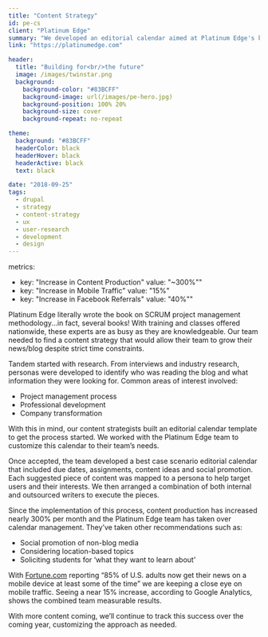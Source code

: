 ```yaml
---
title: "Content Strategy"
id: pe-cs
client: "Platinum Edge"
summary: "We developed an editorial calendar aimed at Platinum Edge's key audiences."
link: "https://platinumedge.com"

header:
  title: "Building for<br/>the future"
  image: /images/twinstar.png
  background:
    background-color: "#83BCFF"
    background-image: url(/images/pe-hero.jpg)
    background-position: 100% 20%
    background-size: cover
    background-repeat: no-repeat

theme:
  background: "#83BCFF"
  headerColor: black
  headerHover: black
  headerActive: black
  text: black

date: "2018-09-25"
tags:
  - drupal
  - strategy
  - content-strategy
  - ux
  - user-research
  - development
  - design
---
```


metrics:
- key: "Increase in Content Production"
  value: "~300%""
- key: "Increase in Mobile Traffic"
  value: "15%"
- key: "Increase in Facebook Referrals"
  value: "40%""

Platinum Edge literally wrote the book on SCRUM project management methodology...in fact, several books! With training and classes offered nationwide, these experts are as busy as they are knowledgeable. Our team needed to find a content strategy that would allow their team to grow their news/blog despite strict time constraints.

Tandem started with research. From interviews and industry research, personas were developed to identify who was reading the blog and what information they were looking for. Common areas of interest involved:

- Project management process
- Professional development
- Company transformation

With this in mind, our content strategists built an editorial calendar template to get the process started. We worked with the Platinum Edge team to customize this calendar to their team’s needs.

Once accepted, the team developed a best case scenario editorial calendar that included due dates, assignments, content ideas and social promotion. Each suggested piece of content was mapped to a persona to help target users and their interests. We then arranged a combination of both internal and outsourced writers to execute the pieces.

Since the implementation of this process, content production has increased nearly 300% per month and the Platinum Edge team has taken over calendar management. They’ve taken other recommendations such as:

- Social promotion of non-blog media
- Considering location-based topics
- Soliciting students for ‘what they want to learn about’

With [Fortune.com](http://fortune.com/2017/06/18/mobile-news-reading-pew/) reporting “85% of U.S. adults now get their news on a mobile device at least some of the time” we are keeping a close eye on mobile traffic. Seeing a near 15% increase, according to Google Analytics, shows the combined team measurable results.

With more content coming, we’ll continue to track this success over the coming year, customizing the approach as needed.
